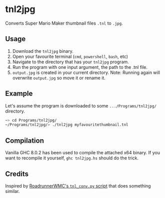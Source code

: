 # tnl2jpg
Converts Super Mario Maker thumbnail files `.tnl` to `.jpg`.

## Usage
1. Download the `tnl2jpg` binary.
2. Open your favourite terminal (`cmd`, `powershell`, `bash`, etc)
3. Navigate to the directory that has your `tnl2jpg` program.
4. Run the program with one input argument, the path to the .tnl file.
5. `output.jpg` is created in your current directory. Note: Running again will
overwrite `output.jpg` so move it or rename it.

## Example
Let's assume the program is downloaded to some `.../Programs/tnl2jpg/`
directory.
```bash
~> cd Programs/tnl2jpg/
~/Programs/tnl2jpg/> ./tnl2jpg myfavouritethumbnail.tnl
```

## Compilation
Vanilla GHC 8.0.2 has been used to compile the attached x64 binary.
If you want to recompile it yourself, `ghc tnl2jpg.hs` should do the trick.

## Credits
Inspired by [RoadrunnerWMC's `tnl_conv.py` script](https://gist.github.com/RoadrunnerWMC/33c28d6d13b411f1e55471936d36c990)
that does something similar.
